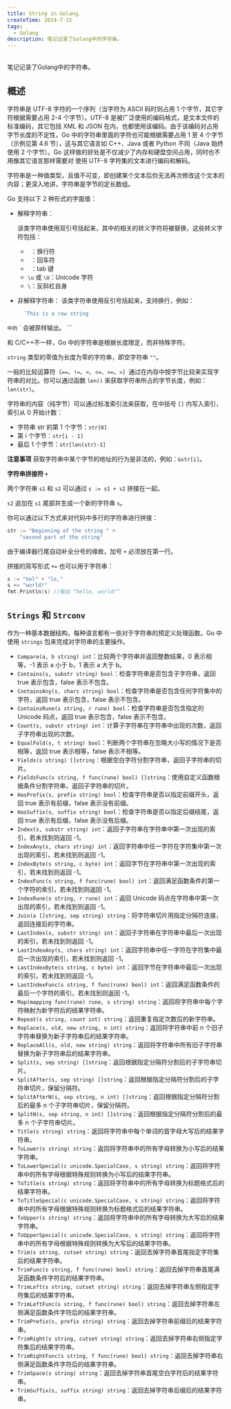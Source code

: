 ```yaml
---
title: String in Golang.
createTime: 2024-7-15
tags:
  - Golang
description: 笔记记录了Golang中的字符串。
---
```

<br> 笔记记录了Golang中的字符串。
<!-- more -->

## 概述

字符串是 UTF-8 字符的一个序列（当字符为 ASCII 码时则占用 1 个字节，其它字符根据需要占用 2-4 个字节）。UTF-8 是被广泛使用的编码格式，是文本文件的标准编码，其它包括 XML 和 JSON 在内，也都使用该编码。由于该编码对占用字节长度的不定性，Go 中的字符串里面的字符也可能根据需要占用 1 至 4 个字节（示例见第 4.6 节），这与其它语言如 C++、Java 或者 Python 不同（Java 始终使用 2 个字节）。Go 这样做的好处是不仅减少了内存和硬盘空间占用，同时也不用像其它语言那样需要对
使用 UTF-8 字符集的文本进行编码和解码。

字符串是一种值类型，且值不可变，即创建某个文本后你无法再次修改这个文本的内容；更深入地讲，字符串是字节的定长数组。

Go 支持以下 2 种形式的字面值：

- 解释字符串：

    该类字符串使用双引号括起来，其中的相关的转义字符将被替换，这些转义字符包括：
    
    - `
`：换行符
    - ``：回车符
    - `	`：tab 键
    - `\u` 或 `\U`：Unicode 字符
    - `\`：反斜杠自身
- 非解释字符串：
	该类字符串使用反引号括起来，支持换行，例如：
    
    ```go
      `This is a raw string 
` 中的 `
\` 会被原样输出。
    ```

和 C/C++不一样，Go 中的字符串是根据长度限定，而非特殊字符` `。

`string` 类型的零值为长度为零的字符串，即空字符串 `""`。

一般的比较运算符（`==`、`!=`、`<`、`<=`、`>=`、`>`）通过在内存中按字节比较来实现字符串的对比。你可以通过函数 `len()` 来获取字符串所占的字节长度，例如：`len(str)`。

字符串的内容（纯字节）可以通过标准索引法来获取，在中括号 `[]` 内写入索引，索引从 0 开始计数：

- 字符串 str 的第 1 个字节：`str[0]`
- 第 i 个字节：`str[i - 1]`
- 最后 1 个字节：`str[len(str)-1]`

**注意事项** 获取字符串中某个字节的地址的行为是非法的，例如：`&str[i]`。

**字符串拼接符 `+`**

两个字符串 `s1` 和 `s2` 可以通过 `s := s1 + s2` 拼接在一起。

`s2` 追加在 `s1` 尾部并生成一个新的字符串 `s`。

你可以通过以下方式来对代码中多行的字符串进行拼接：

```go
str := "Beginning of the string " +
	"second part of the string"
```

由于编译器行尾自动补全分号的缘故，加号 `+` 必须放在第一行。

拼接的简写形式 `+=` 也可以用于字符串：

```go
s := "hel" + "lo,"
s += "world!"
fmt.Println(s) //输出 “hello, world!”
```

## `Strings` 和 `Strconv`

作为一种基本数据结构，每种语言都有一些对于字符串的预定义处理函数。Go 中使用 `strings` 包来完成对字符串的主要操作。

- `Compare(a, b string) int`：比较两个字符串并返回整数结果，0 表示相等，-1 表示 a 小于 b，1 表示 a 大于 b。
- `Contains(s, substr string) bool`：检查字符串是否包含子字符串，返回 true 表示包含，false 表示不包含。
- `ContainsAny(s, chars string) bool`：检查字符串是否包含任何字符集中的字符，返回 true 表示包含，false 表示不包含。
- `ContainsRune(s string, r rune) bool`：检查字符串是否包含指定的 Unicode 码点，返回 true 表示包含，false 表示不包含。
- `Count(s, substr string) int`：计算子字符串在字符串中出现的次数，返回子字符串出现的次数。
- `EqualFold(s, t string) bool`：判断两个字符串在忽略大小写的情况下是否相等，返回 true 表示相等，false 表示不相等。
- `Fields(s string) []string`：根据空白字符分割字符串，返回子字符串的切片。
- `FieldsFunc(s string, f func(rune) bool) []string`：使用自定义函数根据条件分割字符串，返回子字符串的切片。
- `HasPrefix(s, prefix string) bool`：检查字符串是否以指定前缀开头，返回 true 表示有前缀，false 表示没有前缀。
- `HasSuffix(s, suffix string) bool`：检查字符串是否以指定后缀结尾，返回 true 表示有后缀，false 表示没有后缀。
- `Index(s, substr string) int`：返回子字符串在字符串中第一次出现的索引，若未找到则返回 -1。
- `IndexAny(s, chars string) int`：返回字符串中任一字符在字符集中第一次出现的索引，若未找到则返回 -1。
- `IndexByte(s string, c byte) int`：返回字节在字符串中第一次出现的索引，若未找到则返回 -1。
- `IndexFunc(s string, f func(rune) bool) int`：返回满足函数条件的第一个字符的索引，若未找到则返回 -1。
- `IndexRune(s string, r rune) int`：返回 Unicode 码点在字符串中第一次出现的索引，若未找到则返回 -1。
- `Join(a []string, sep string) string`：将字符串切片用指定分隔符连接，返回连接后的字符串。
- `LastIndex(s, substr string) int`：返回子字符串在字符串中最后一次出现的索引，若未找到则返回 -1。
- `LastIndexAny(s, chars string) int`：返回字符串中任一字符在字符集中最后一次出现的索引，若未找到则返回 -1。
- `LastIndexByte(s string, c byte) int`：返回字节在字符串中最后一次出现的索引，若未找到则返回 -1。
- `LastIndexFunc(s string, f func(rune) bool) int`：返回满足函数条件的最后一个字符的索引，若未找到则返回 -1。
- `Map(mapping func(rune) rune, s string) string`：返回将字符串中每个字符映射为新字符后的结果字符串。
- `Repeat(s string, count int) string`：返回重复指定次数后的新字符串。
- `Replace(s, old, new string, n int) string`：返回将字符串中前 n 个旧子字符串替换为新子字符串后的结果字符串。
- `ReplaceAll(s, old, new string) string`：返回将字符串中所有旧子字符串替换为新子字符串后的结果字符串。
- `Split(s, sep string) []string`：返回根据指定分隔符分割后的子字符串切片。
- `SplitAfter(s, sep string) []string`：返回根据指定分隔符分割后的子字符串切片，保留分隔符。
- `SplitAfterN(s, sep string, n int) []string`：返回根据指定分隔符分割后的最多 n 个子字符串切片，保留分隔符。
- `SplitN(s, sep string, n int) []string`：返回根据指定分隔符分割后的最多 n 个子字符串切片。
- `Title(s string) string`：返回将字符串中每个单词的首字母大写后的结果字符串。
- `ToLower(s string) string`：返回将字符串中的所有字母转换为小写后的结果字符串。
- `ToLowerSpecial(c unicode.SpecialCase, s string) string`：返回将字符串中的所有字母根据特殊规则转换为小写后的结果字符串。
- `ToTitle(s string) string`：返回将字符串中的所有字母转换为标题格式后的结果字符串。
- `ToTitleSpecial(c unicode.SpecialCase, s string) string`：返回将字符串中的所有字母根据特殊规则转换为标题格式后的结果字符串。
- `ToUpper(s string) string`：返回将字符串中的所有字母转换为大写后的结果字符串。
- `ToUpperSpecial(c unicode.SpecialCase, s string) string`：返回将字符串中的所有字母根据特殊规则转换为大写后的结果字符串。
- `Trim(s string, cutset string) string`：返回去掉字符串首尾指定字符集后的结果字符串。
- `TrimFunc(s string, f func(rune) bool) string`：返回去掉字符串首尾满足函数条件字符后的结果字符串。
- `TrimLeft(s string, cutset string) string`：返回去掉字符串左侧指定字符集后的结果字符串。
- `TrimLeftFunc(s string, f func(rune) bool) string`：返回去掉字符串左侧满足函数条件字符后的结果字符串。
- `TrimPrefix(s, prefix string) string`：返回去掉字符串前缀后的结果字符串。
- `TrimRight(s string, cutset string) string`：返回去掉字符串右侧指定字符集后的结果字符串。
- `TrimRightFunc(s string, f func(rune) bool) string`：返回去掉字符串右侧满足函数条件字符后的结果字符串。
- `TrimSpace(s string) string`：返回去掉字符串首尾空白字符后的结果字符串。
- `TrimSuffix(s, suffix string) string`：返回去掉字符串后缀后的结果字符串。
